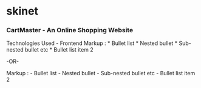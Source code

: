 # skinet

### CartMaster - An Online Shopping Website

Technologies Used -
Frontend
Markup : * Bullet list
            * Nested bullet
                * Sub-nested bullet etc
        * Bullet list item 2

-OR-

Markup : - Bullet list
            - Nested bullet
                - Sub-nested bullet etc
        - Bullet list item 2 
